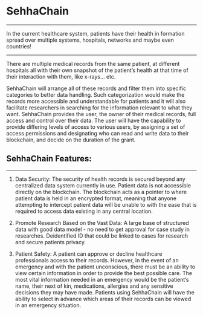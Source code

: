 # SehhaChain
***
In the current healthcare system, patients have their health in formation spread over multiple systems, hospitals, networks and maybe even countries!
***
There are multiple medical records from the same patient, at different hospitals all with their own snapshot of the patient’s health at that time of their interaction with them, like x-rays… etc.

SehhaChain will arrange all of these records and filter them into specific categories to better data handling. Such categorization would make the records more accessible and understandable for patients and it will also facilitate researchers in searching for the information relevant to what they want.
SehhaChain provides the user, the owner of their medical records, full access and control over their data.
The user will have the capability to provide differing levels of access to various users, by assigning a set of access permissions and designating who can read and write data to their blockchain, and decide on the duration of the grant.


## SehhaChain Features:
***
1. Data Security:
The security of health records is secured beyond any centralized data system currently in use. Patient data is not accessible directly on the blockchain.
The blockchain acts as a pointer to where patient data is held in an encrypted format, meaning that anyone attempting to intercept patient data will be unable to with the ease that is required to access data existing in any central location.

2. Promote Research Based on the Vast Data:
 A large base of structured data with good data model - no need to get approval for case study in researches.
 Deidentified ID that could be linked to cases for research and secure patients privacy.
 
 3. Patient Safety:
 A patient can approve or decline healthcare professionals access to their records. However, in the event of an emergency and with the patient unconscious, there must be an ability to view certain information in order to provide the best possible care.
 The most vital information needed in an emergency would be the patient’s name, their next of kin, medications, allergies and any sensitive decisions they may have made. Patients using SehhaChain will have the ability to select in advance which areas of their records can be viewed in an emergency situation.
